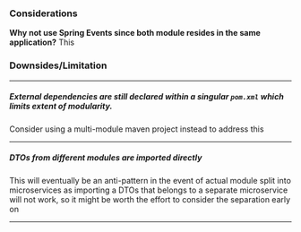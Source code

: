 ### Considerations
**Why not use Spring Events since both module resides in the same application?**
This 

### Downsides/Limitation

---

##### External dependencies are still declared within a singular `pom.xml` which limits extent of modularity.

Consider using a multi-module maven project instead to address this

---

##### DTOs from different modules are imported directly

This will eventually be an anti-pattern in the event of actual module split into
microservices as importing a DTOs that belongs to a separate microservice will
not work, so it might be worth the effort to consider the separation early on

---